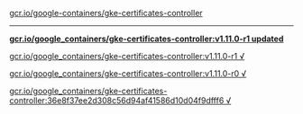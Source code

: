 [gcr.io/google-containers/gke-certificates-controller](https://hub.docker.com/r/anjia0532/gke-certificates-controller/tags/) 

----
**[gcr.io/google_containers/gke-certificates-controller:v1.11.0-r1 updated](https://hub.docker.com/r/anjia0532/gke-certificates-controller/tags/)**

[gcr.io/google_containers/gke-certificates-controller:v1.11.0-r1 √](https://hub.docker.com/r/anjia0532/gke-certificates-controller/tags/)

[gcr.io/google_containers/gke-certificates-controller:v1.11.0-r0 √](https://hub.docker.com/r/anjia0532/gke-certificates-controller/tags/)

[gcr.io/google_containers/gke-certificates-controller:36e8f37ee2d308c56d94af41586d10d04f9dfff6 √](https://hub.docker.com/r/anjia0532/gke-certificates-controller/tags/)

